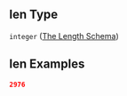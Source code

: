 ## len Type

`integer` ([The Length Schema](embeddings-docs-backup-properties-the-length-schema.md))

## len Examples

```json
2976
```
